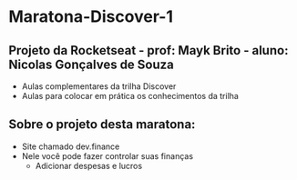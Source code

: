 # Maratona-Discover-1

## Projeto da Rocketseat - prof: Mayk Brito - aluno: Nicolas Gonçalves de Souza

- Aulas complementares da trilha Discover 
- Aulas para colocar em prática os conhecimentos da trilha 

## Sobre o projeto desta maratona:

- Site chamado dev.finance
- Nele você pode fazer controlar suas finanças
    - Adicionar despesas e lucros

    